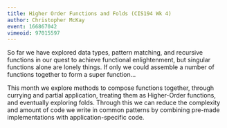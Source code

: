```yaml
---
title: Higher Order Functions and Folds (CIS194 Wk 4)
author: Christopher McKay
event: 166867042
vimeoid: 97015597
---
```


So far we have explored data types, pattern matching, and recursive functions
in our quest to achieve functional enlightenment, but singular functions alone
are lonely things. If only we could assemble a number of functions together to
form a super function...

This month we explore methods to compose functions together, through currying
and partial application, treating them as Higher-Order functions, and
eventually exploring folds. Through this we can reduce the complexity and
amount of code we write in common patterns by combining pre-made
implementations with application-specific code.
